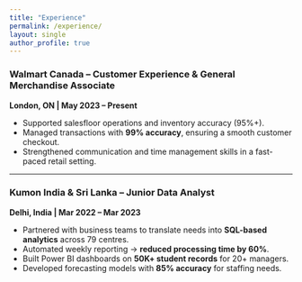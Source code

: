 ```yaml
---
title: "Experience"
permalink: /experience/
layout: single
author_profile: true
---
```


### Walmart Canada – Customer Experience & General Merchandise Associate  
**London, ON | May 2023 – Present**
- Supported salesfloor operations and inventory accuracy (95%+).  
- Managed transactions with **99% accuracy**, ensuring a smooth customer checkout.  
- Strengthened communication and time management skills in a fast-paced retail setting.  

---

### Kumon India & Sri Lanka – Junior Data Analyst  
**Delhi, India | Mar 2022 – Mar 2023**
- Partnered with business teams to translate needs into **SQL-based analytics** across 79 centres.  
- Automated weekly reporting → **reduced processing time by 60%**.  
- Built Power BI dashboards on **50K+ student records** for 20+ managers.  
- Developed forecasting models with **85% accuracy** for staffing needs.  
